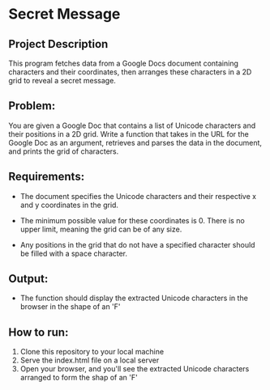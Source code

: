 # Secret Message

## Project Description
This program fetches data from a Google Docs document containing characters and their coordinates, 
then arranges these characters in a 2D grid to reveal a secret message.

## Problem:
You are given a Google Doc that contains a list of Unicode characters and their positions in a 2D grid. 
Write a function that takes in the URL for the Google Doc as an argument, retrieves and parses the data 
in the document, and prints the grid of characters.

## Requirements:
- The document specifies the Unicode characters and their respective x and y coordinates in the grid.

- The minimum possible value for these coordinates is 0. There is no upper limit, meaning the grid can be of any size.

- Any positions in the grid that do not have a specified character should be filled with a space character.

## Output: 
- The function should display the extracted Unicode characters in the browser in the shape of an 'F'

## How to run:
1. Clone this repository to your local machine
2. Serve the index.html file on a local server
3. Open your browser, and you'll see the extracted Unicode characters arranged to form the shap of an 'F'
